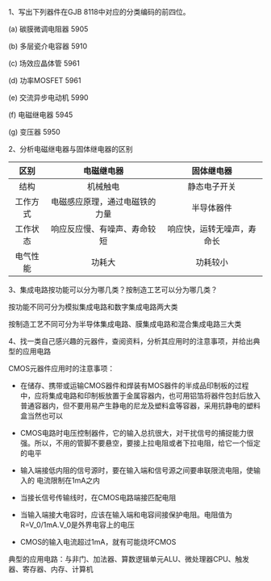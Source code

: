 1、写出下列器件在GJB 8118中对应的分类编码的前四位。

(a) 碳膜微调电阻器 5905

(b) 多层瓷介电容器 5910

(c) 场效应晶体管 5961

(d) 功率MOSFET 5961

(e) 交流异步电动机 5990

(f) 电磁继电器 5945

(g) 变压器 5950

2、分析电磁继电器与固体继电器的区别

|   区别  |  电磁继电器   | 固体继电器  |
| :--: | :--: | :--: |
|  结构   |  机械触电   |  静态电子开关  |
|  工作方式   |  电磁感应原理，通过电磁铁的力量   |  半导体器件   |
|  工作状态   |  响应反应慢、有噪声、寿命较短   |  响应快，运转无噪声，寿命长   |
|  电气性能   | 功耗大 | 功耗较小|


3、集成电路按功能可以分为哪几类？按制造工艺可以分为哪几类？ 

按功能不同可分为模拟集成电路和数字集成电路两大类

按制造工艺不同可分为半导体集成电路、膜集成电路和混合集成电路三大类

4、找一类自己感兴趣的元器件，查阅资料，分析其应用时的注意事项，并给出典型的应用电路

CMOS元器件应用时的注意事项：

+ 在储存、携带或运输CMOS器件和焊装有MOS器件的半成品印制板的过程中，应将集成电路和印制板放置于金属容器内，也可用铝箔将器件包封后放入普通容器内，但不要用易产生静电的尼龙及塑料盒等容器，采用抗静电的塑料盒当然也可以

+ CMOS电路时电压控制器件，它的输入总抗很大，对干扰信号的捕捉能力很强。所以，不用的管脚不要悬空，要接上拉电阻或者下拉电阻，给它一个恒定的电平

+ 输入端接低内阻的信号源时，要在输入端和信号源之间要串联限流电阻，使输入的
电流限制在1mA之内

+ 当接长信号传输线时，在CMOS电路端接匹配电阻

+ 当输入端接大电容时，应该在输入端和电容间接保护电阻。电阻值为R=V_0/1mA.V_0是外界电容上的电压

+ CMOS的输入电流超过1mA，就有可能烧坏CMOS

典型的应用电路：与非门、加法器、算数逻辑单元ALU、微处理器CPU、触发器、寄存器、内存、计算机
